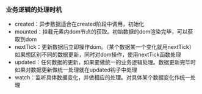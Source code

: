 ### 业务逻辑的处理时机
- created：异步数据适合在created阶段中调用，初始化
- mounted：挂载元素内dom节点的获取。初始数据的dom渲染完毕，可以获取到dom
- nextTick：更新数据后立即操作dom。（某个数据某一个变化就用nextTick）如果想区别不同的数据更新，同时对dom操作，使用nextTick函数处理
- updated：任何数据的更新，如果要做统一的业务逻辑处理。数据更新完毕时 如果对数据更新做统一处理就在updated钩子中处理
- watch：监听具体数据变化，并做相应的处理。对具体某个数据变化作统一处理